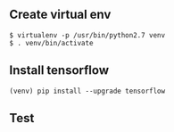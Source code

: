 ## Create virtual env
    $ virtualenv -p /usr/bin/python2.7 venv
    $ . venv/bin/activate

## Install tensorflow
    (venv) pip install --upgrade tensorflow

## Test
    